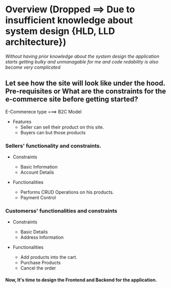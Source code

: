 # Overview (Dropped ==> Due to insufficient knowledge about system design {HLD, LLD architecture})
_Without having prior knowledge about the system design the application starts getting bulky and unmanagable for me and code redability is also become very complicated_
## Let see how the site will look like under the hood. Pre-requisites or What are the constraints for the e-commerce site before getting started?

E-Commerece type ===> B2C Model

- Features
  - Seller can sell their product on this site.
  - Buyers can but those products

### Sellers' functionality and constraints.

- Constraints

  - Basic Information
  - Account Details

- Functionalities
  - Performs CRUD Operations on his products.
  - Payment Control

### Customerss' functionalities and constraints

- Constraints

  - Basic Details
  - Address Information

- Functionalities
  - Add products into the cart.
  - Purchase Products
  - Cancel the order

#### Now, It's time to design the Frontend and Backend for the application.
